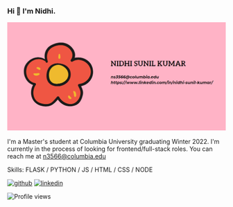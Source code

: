 ### Hi 👋 I'm Nidhi. 
![](https://github.com/nidhisunil/nidhisunil/blob/main/Capture.PNG)

I'm a Master's student at Columbia University graduating Winter 2022. I'm currently in the process of looking for frontend/full-stack roles. You can reach me at n3566@columbia.edu

Skills: FLASK / PYTHON / JS / HTML / CSS / NODE



[<img src='https://cdn.jsdelivr.net/npm/simple-icons@3.0.1/icons/github.svg' alt='github' height='40' color='pink'>](https://github.com/nidhisunil)  [<img src='https://cdn.jsdelivr.net/npm/simple-icons@3.0.1/icons/linkedin.svg' alt='linkedin' height='40'>](https://www.linkedin.com/in/nidhi-sunil-kumar/)  

![Profile views](https://gpvc.arturio.dev/nidhisunil)  
